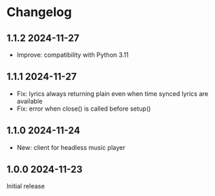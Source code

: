# Changelog

## 1.1.2 2024-11-27

* Improve: compatibility with Python 3.11

## 1.1.1 2024-11-27

* Fix: lyrics always returning plain even when time synced lyrics are available
* Fix: error when close() is called before setup()

## 1.1.0 2024-11-24

* New: client for headless music player

## 1.0.0 2024-11-23

Initial release
